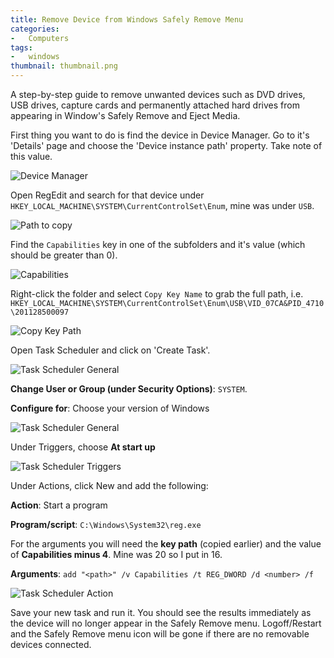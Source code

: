 ```yaml
---
title: Remove Device from Windows Safely Remove Menu
categories:
-   Computers
tags:
-   windows
thumbnail: thumbnail.png
---
```


A step-by-step guide to remove unwanted devices such as DVD drives, USB drives, capture cards and permanently attached hard drives from appearing in Window's Safely Remove and Eject Media.

<!-- more -->

First thing you want to do is find the device in Device Manager. Go to it's 'Details' page and choose the 'Device instance path' property. Take note of this value.

![Device Manager]({{page.images}}/device-manager.PNG)

Open RegEdit and search for that device under `HKEY_LOCAL_MACHINE\SYSTEM\CurrentControlSet\Enum`, mine was under `USB`.

![Path to copy]({{page.images}}/regedit-path.PNG)

Find the `Capabilities` key in one of the subfolders and it's value (which should be greater than 0).

![Capabilities]({{page.images}}/unchanged-value.PNG)

Right-click the folder and select `Copy Key Name` to grab the full path, i.e. `HKEY_LOCAL_MACHINE\SYSTEM\CurrentControlSet\Enum\USB\VID_07CA&PID_4710\201128500097`

![Copy Key Path]({{page.images}}/copy-key-path.PNG)

Open Task Scheduler and click on 'Create Task'.

![Task Scheduler General]({{page.images}}/task-scheduler-create.PNG)

**Change User or Group (under Security Options)**: `SYSTEM`.

**Configure for**: Choose your version of Windows

![Task Scheduler General]({{page.images}}/task-scheduler-general.PNG)

Under Triggers, choose **At start up**

![Task Scheduler Triggers]({{page.images}}/task-scheduler-triggers.PNG)

Under Actions, click New and add the following:

**Action**: Start a program

**Program/script**: `C:\Windows\System32\reg.exe`

For the arguments you will need the **key path** (copied earlier) and the value of **Capabilities minus 4**. Mine was 20 so I put in 16.

**Arguments**: `add "<path>" /v Capabilities /t REG_DWORD /d <number> /f`

![Task Scheduler Action]({{page.images}}/task-scheduler-action.PNG)

Save your new task and run it. You should see the results immediately as the device will no longer appear in the Safely Remove menu. Logoff/Restart and the Safely Remove menu icon will be gone if there are no removable devices connected.
